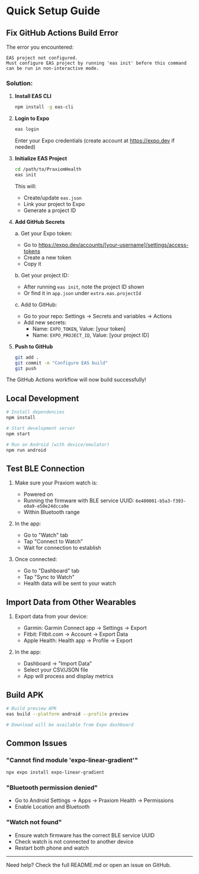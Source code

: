 # Quick Setup  Guide

## Fix GitHub Actions Build Error

The error you encountered:
```
EAS project not configured.
Must configure EAS project by running 'eas init' before this command can be run in non-interactive mode.
```

### Solution:

1. **Install EAS CLI**
   ```bash
   npm install -g eas-cli
   ```

2. **Login to Expo**
   ```bash
   eas login
   ```
   Enter your Expo credentials (create account at https://expo.dev if needed)

3. **Initialize EAS Project**
   ```bash
   cd /path/to/PraxiomHealth
   eas init
   ```
   This will:
   - Create/update `eas.json`
   - Link your project to Expo
   - Generate a project ID

4. **Add GitHub Secrets**
   
   a. Get your Expo token:
   - Go to https://expo.dev/accounts/[your-username]/settings/access-tokens
   - Create a new token
   - Copy it
   
   b. Get your project ID:
   - After running `eas init`, note the project ID shown
   - Or find it in `app.json` under `extra.eas.projectId`
   
   c. Add to GitHub:
   - Go to your repo: Settings → Secrets and variables → Actions
   - Add new secrets:
     - Name: `EXPO_TOKEN`, Value: [your token]
     - Name: `EXPO_PROJECT_ID`, Value: [your project ID]

5. **Push to GitHub**
   ```bash
   git add .
   git commit -m "Configure EAS build"
   git push
   ```

The GitHub Actions workflow will now build successfully!

## Local Development

```bash
# Install dependencies
npm install

# Start development server
npm start

# Run on Android (with device/emulator)
npm run android
```

## Test BLE Connection

1. Make sure your Praxiom watch is:
   - Powered on
   - Running the firmware with BLE service UUID: `6e400001-b5a3-f393-e0a9-e50e24dcca9e`
   - Within Bluetooth range

2. In the app:
   - Go to "Watch" tab
   - Tap "Connect to Watch"
   - Wait for connection to establish

3. Once connected:
   - Go to "Dashboard" tab
   - Tap "Sync to Watch"
   - Health data will be sent to your watch

## Import Data from Other Wearables

1. Export data from your device:
   - Garmin: Garmin Connect app → Settings → Export
   - Fitbit: Fitbit.com → Account → Export Data
   - Apple Health: Health app → Profile → Export

2. In the app:
   - Dashboard → "Import Data"
   - Select your CSV/JSON file
   - App will process and display metrics

## Build APK

```bash
# Build preview APK
eas build --platform android --profile preview

# Download will be available from Expo dashboard
```

## Common Issues

### "Cannot find module 'expo-linear-gradient'"
```bash
npx expo install expo-linear-gradient
```

### "Bluetooth permission denied"
- Go to Android Settings → Apps → Praxiom Health → Permissions
- Enable Location and Bluetooth

### "Watch not found"
- Ensure watch firmware has the correct BLE service UUID
- Check watch is not connected to another device
- Restart both phone and watch

---

Need help? Check the full README.md or open an issue on GitHub.
